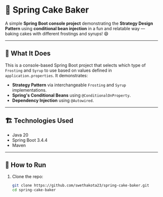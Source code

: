 # 🍰 Spring Cake Baker

A simple **Spring Boot console project** demonstrating the **Strategy Design Pattern** using **conditional bean injection** in a fun and relatable way — baking cakes with different frostings and syrups! 😄

---

## 🧠 What It Does

This is a console-based Spring Boot project that selects which type of `Frosting` and `Syrup` to use based on values defined in `application.properties`. It demonstrates:

- **Strategy Pattern** via interchangeable `Frosting` and `Syrup` implementations.
- **Spring's Conditional Beans** using `@ConditionalOnProperty`.
- **Dependency Injection** using `@Autowired`.

---

## 🏗️ Technologies Used

- Java 20
- Spring Boot 3.4.4
- Maven

---

## 🚀 How to Run

1. Clone the repo:
   ```bash
   git clone https://github.com/swethakota23/spring-cake-baker.git
   cd spring-cake-baker
